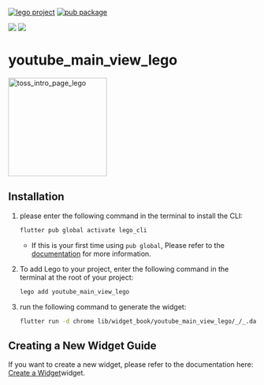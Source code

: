 [![lego project](https://img.shields.io/badge/powered%20by-lego-blue?logo=github)](https://github.com/melodysdreamj/lego)
[![pub package](https://img.shields.io/pub/v/youtube_main_view_lego.svg)](https://pub.dartlang.org/packages/youtube_main_view_lego)

[![](https://img.shields.io/badge/DISCORD-JOIN%20SERVER-5663F7?style=for-the-badge&logo=discord&logoColor=white)](https://discord.gg/NvbRMDhqZj)
[![](https://img.shields.io/badge/KakaoTalk-Join%20Room-FEE500?style=for-the-badge&logo=kakao)](https://open.kakao.com/o/gEwrffbg)
# youtube_main_view_lego
<img src="https://github.com/juneview-songdo/youtube_main_view/assets/21379657/6bcb7832-d06f-402d-95b0-d4288a98b2f3" width="200" alt="toss_intro_page_lego">

## Installation
1. please enter the following command in the terminal to install the CLI:
    ```bash
    flutter pub global activate lego_cli
    ```
   * If this is your first time using `pub global`, Please refer to the [documentation](https://doc.junestory.com/etc/install-pub-global) for more information.


2. To add Lego to your project, enter the following command in the terminal at the root of your project:
   ```bash
   lego add youtube_main_view_lego
   ```
3. run the following command to generate the widget: 
    ```bash
    flutter run -d chrome lib/widget_book/youtube_main_view_lego/_/_.dart
    ```

## Creating a New Widget Guide
If you want to create a new widget, please refer to the documentation here: [Create a Widget](https://doc.junestory.com/widgetbook/create-widget)widget.